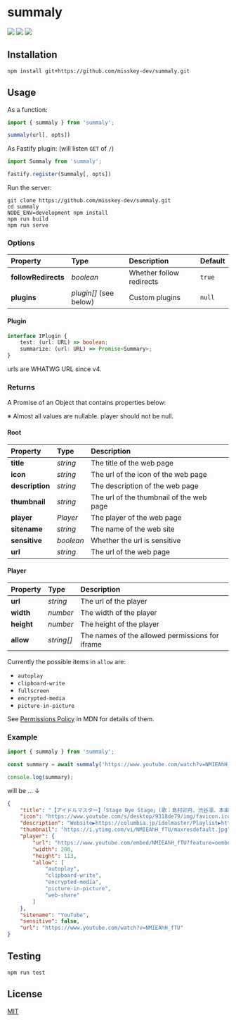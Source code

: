 summaly
================================================================

[![][mit-badge]][mit]
[![][himawari-badge]][himasaku]
[![][sakurako-badge]][himasaku]

Installation
----------------------------------------------------------------
```
npm install git+https://github.com/misskey-dev/summaly.git
```

Usage
----------------------------------------------------------------
As a function:

```javascript
import { summaly } from 'summaly';

summaly(url[, opts])
```

As Fastify plugin:
(will listen `GET` of `/`)

```javascript
import Summaly from 'summaly';

fastify.register(Summaly[, opts])
```

Run the server:

```
git clone https://github.com/misskey-dev/summaly.git
cd summaly
NODE_ENV=development npm install
npm run build
npm run serve
```

### Options

| Property            | Type                   | Description              | Default |
| :------------------ | :--------------------- | :----------------------- | :------ |
| **followRedirects** | *boolean*              | Whether follow redirects | `true`  |
| **plugins**         | *plugin[]* (see below) | Custom plugins           | `null`  |

#### Plugin

``` typescript
interface IPlugin {
	test: (url: URL) => boolean;
	summarize: (url: URL) => Promise<Summary>;
}
```

urls are WHATWG URL since v4.

### Returns

A Promise of an Object that contains properties below:

※ Almost all values are nullable. player should not be null.

#### Root

| Property        | Type               | Description                                 |
| :-------------- | :-------           | :------------------------------------------ |
| **title**       | *string*           | The title of the web page                   |
| **icon**        | *string*           | The url of the icon of the web page         |
| **description** | *string*           | The description of the web page             |
| **thumbnail**   | *string*           | The url of the thumbnail of the web page    |
| **player**      | *Player*           | The player of the web page                  |
| **sitename**    | *string*           | The name of the web site                    |
| **sensitive**   | *boolean*          | Whether the url is sensitive                |
| **url**         | *string*           | The url of the web page                     |

#### Player

| Property        | Type       | Description                                     |
| :-------------- | :--------- | :---------------------------------------------- |
| **url**         | *string*   | The url of the player                           |
| **width**       | *number*   | The width of the player                         |
| **height**      | *number*   | The height of the player                        |
| **allow**       | *string[]* | The names of the allowed permissions for iframe |

Currently the possible items in `allow` are:

* `autoplay`
* `clipboard-write`
* `fullscreen`
* `encrypted-media`
* `picture-in-picture`

See [Permissions Policy](https://developer.mozilla.org/en-US/docs/Web/HTTP/Permissions_Policy) in MDN for details of them.

### Example

```javascript
import { summaly } from 'summaly';

const summary = await summaly('https://www.youtube.com/watch?v=NMIEAhH_fTU');

console.log(summary);
```

will be ... ↓

```json
{
	"title": "【アイドルマスター】「Stage Bye Stage」(歌：島村卯月、渋谷凛、本田未央)",
	"icon": "https://www.youtube.com/s/desktop/9318de79/img/favicon.ico",
	"description": "Website▶https://columbia.jp/idolmaster/Playlist▶https://www.youtube.com/playlist?list=PL83A2998CF3BBC86D2018年7月18日発売予定THE IDOLM@STER CINDERELLA GIRLS CG STAR...",
	"thumbnail": "https://i.ytimg.com/vi/NMIEAhH_fTU/maxresdefault.jpg",
	"player": {
		"url": "https://www.youtube.com/embed/NMIEAhH_fTU?feature=oembed",
		"width": 200,
		"height": 113,
		"allow": [
			"autoplay",
			"clipboard-write",
			"encrypted-media",
			"picture-in-picture",
			"web-share"
		]
	},
	"sitename": "YouTube",
	"sensitive": false,
	"url": "https://www.youtube.com/watch?v=NMIEAhH_fTU"
}
```

Testing
----------------------------------------------------------------
`npm run test`

License
----------------------------------------------------------------
[MIT](LICENSE)

[mit]:            http://opensource.org/licenses/MIT
[mit-badge]:      https://img.shields.io/badge/license-MIT-444444.svg?style=flat-square
[himasaku]:       https://himasaku.net
[himawari-badge]: https://img.shields.io/badge/%E5%8F%A4%E8%B0%B7-%E5%90%91%E6%97%A5%E8%91%B5-1684c5.svg?style=flat-square
[sakurako-badge]: https://img.shields.io/badge/%E5%A4%A7%E5%AE%A4-%E6%AB%BB%E5%AD%90-efb02a.svg?style=flat-square
